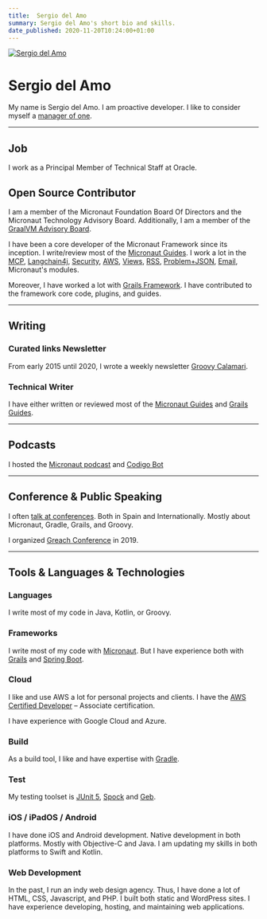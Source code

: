 ```yaml
---
title:  Sergio del Amo
summary: Sergio del Amo's short bio and skills. 
date_published: 2020-11-20T10:24:00+01:00
---
```


<div class="float-end img-thumbnail m-3"><a href="https://images.sergiodelamo.com/avatar.jpg"><img src="https://images.sergiodelamo.com/avatar.jpg" 
     alt="Sergio del Amo"
    style="max-width: 320px;"
class="m-3"
    /></a></div>

# Sergio del Amo

My name is Sergio del Amo. I am proactive developer. I like to consider myself a [manager of one](https://signalvnoise.com/posts/1430-hire-managers-of-one).

<hr class="mt-4 mb-4"/>

## Job

I work as a Principal Member of Technical Staff at Oracle.

## Open Source Contributor

I am a member of the Micronaut Foundation Board Of Directors and the Micronaut Technology Advisory Board. Additionally, I am a member of the [GraalVM Advisory Board](https://www.graalvm.org/community/advisory-board/). 

I have been a core developer of the Micronaut Framework since its inception. I write/review most of the [Micronaut Guides](https://guides.micronaut.io). I work a lot in the [MCP](https://micronaut-projects.github.io/micronaut-mcp/latest/guide/index.html), [Langchain4j](https://micronaut-projects.github.io/micronaut-langchain4j/latest/guide/index.html), [Security](https://micronaut-projects.github.io/micronaut-security/latest/guide/index.html), [AWS](https://micronaut-projects.github.io/micronaut-aws/latest/guide/index.html), [Views](https://micronaut-projects.github.io/micronaut-views/latest/guide/index.html), [RSS](https://micronaut-projects.github.io/micronaut-rss/latest/guide/index.html), [Problem+JSON](https://micronaut-projects.github.io/micronaut-problem-json/latest/guide/index.html), [Email](https://micronaut-projects.github.io/micronaut-email/latest/guide/index.html), Micronaut's modules.
 
Moreover, I have worked a lot with [Grails Framework](https://grails.org). I have contributed to the framework core code, plugins, and guides. 

<hr class="mt-4 mb-4"/>

## Writing

### Curated links Newsletter 

From early 2015 until 2020, I wrote a weekly newsletter [Groovy Calamari](https://groovycalamari.com).  

### Technical Writer

I have either written or reviewed most of the [Micronaut Guides](https://guides.micronaut.io) and [Grails Guides](https://guides.grails.org).

<hr class="mt-4 mb-4"/>


## Podcasts 

 I hosted the [Micronaut podcast](https://micronautpodcast.com) and [Codigo Bot](https://codigobot.com)

<hr class="mt-4 mb-4"/>

 
## Conference & Public Speaking

I often [talk at conferences](https://sergiodelamo.com/blog/tag/talk.html). Both in Spain and Internationally. Mostly about Micronaut, Gradle, Grails, and Groovy.

I organized [Greach Conference](https://greachconf.com) in 2019.

<hr class="mt-4 mb-4"/>

## Tools & Languages & Technologies

### Languages

I write most of my code in Java, Kotlin, or Groovy.

### Frameworks

I write most of my code with  [Micronaut](https://micronaut.io). But I have experience both with [Grails](https://grails.org) and [Spring Boot](https://spring.io/projects/spring-boot).

### Cloud

I like and use AWS a lot for personal projects and clients. I have the [AWS Certified Developer](https://www.youracclaim.com/badges/2799a540-3140-42ef-a23e-50f35f2c8747/embedded) – Associate certification.

I have experience with Google Cloud and Azure.

### Build

As a build tool, I like and have expertise with [Gradle](https://gradle.org). 

### Test

My testing toolset is [JUnit 5](https://junit.org/junit5/), [Spock](http://spockframework.org) and [Geb](https://gebish.org).


### iOS / iPadOS / Android
 
I have done iOS and Android development. Native development in both platforms. Mostly with Objective-C and Java. I am updating my skills in both platforms to Swift and Kotlin.

### Web Development 
 
In the past, I run an indy web design agency. Thus, I have done a lot of HTML, CSS, Javascript, and PHP. I built both static and WordPress sites. I have experience developing, hosting, and maintaining web applications.  